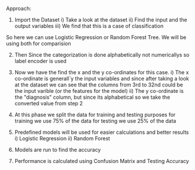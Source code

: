 Approach:

1) Import the Dataset
    i) Take a look at the dataset
   ii) Find the input and the output variables
  iii) We find that this is a case of classification

So here we can use Logistic Regression or Random Forest Tree. We will be using both for comparision

2) Then Since the categorization is done alphabetically not numericallys so label encoder is used

3) Now we have the find the x and the y co-ordinates for this case.
  i) The x co-ordinate is generall`y the input variables and since after taking a look at the dataset we can see that the columns from 3rd to   32nd could be the input varible (or the features for the model)
 ii) The y co-ordinate is the "diagnosis" column, but since its alphabetical so we take the converted value from step 2

4) At this phase we split the data for training and testing purposes
    for training we use 75% of the data
    for testing we use 25% of the data

5) Predefined models will be used for easier calculations and better results
  i) Logistic Regression
 ii) Random Forest 

6) Models are run to find the accuracy

7) Performance is calculated using Confusion Matrix and Testing Accuracy
